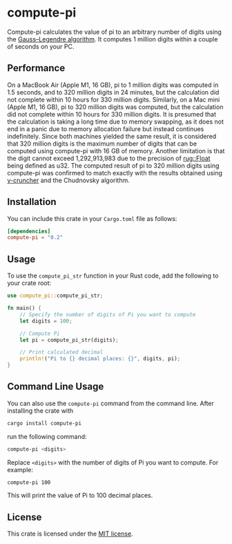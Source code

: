 # compute-pi

Compute-pi calculates the value of pi to an arbitrary number of digits using the [Gauss–Legendre algorithm](https://en.wikipedia.org/wiki/Gauss%E2%80%93Legendre_algorithm). It computes 1 million digits within a couple of seconds on your PC.

## Performance

On a MacBook Air (Apple M1, 16 GB), pi to 1 million digits was computed in 1.5 seconds, and to 320 million digits in 24 minutes, but the calculation did not complete within 10 hours for 330 million digits. Similarly, on a Mac mini (Apple M1, 16 GB), pi to 320 million digits was computed, but the calculation did not complete within 10 hours for 330 million digits. It is presumed that the calculation is taking a long time due to memory swapping, as it does not end in a panic due to memory allocation failure but instead continues indefinitely. Since both machines yielded the same result, it is considered that 320 million digits is the maximum number of digits that can be computed using compute-pi with 16 GB of memory. Another limitation is that the digit cannot exceed 1,292,913,983 due to the precision of [rug::Float](https://docs.rs/rug/latest/rug/struct.Float.html) being defined as u32. The computed result of pi to 320 million digits using compute-pi was confirmed to match exactly with the results obtained using [y-cruncher](http://www.numberworld.org/y-cruncher/) and the Chudnovsky algorithm.

## Installation

You can include this crate in your `Cargo.toml` file as follows:

```toml
[dependencies]
compute-pi = "0.2"
```

## Usage

To use the `compute_pi_str` function in your Rust code, add the following to your crate root:

```rust
use compute_pi::compute_pi_str;

fn main() {
    // Specify the number of digits of Pi you want to compute
    let digits = 100;

    // Compute Pi
    let pi = compute_pi_str(digits);

    // Print calculated decimal
    println!("Pi to {} decimal places: {}", digits, pi);
}
```

## Command Line Usage

You can also use the `compute-pi` command from the command line. After installing the crate with
```bash
cargo install compute-pi
```
run the following command:

```bash
compute-pi <digits>
```

Replace `<digits>` with the number of digits of Pi you want to compute. For example:

```bash
compute-pi 100
```

This will print the value of Pi to 100 decimal places.

## License

This crate is licensed under the [MIT license](https://en.wikipedia.org/wiki/MIT_License).
